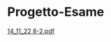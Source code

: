 # Progetto-Esame

[14_11_22 8-2.pdf](https://github.com/omwcoding/Progetto-Esame/files/10016874/14_11_22.8-2.pdf)

